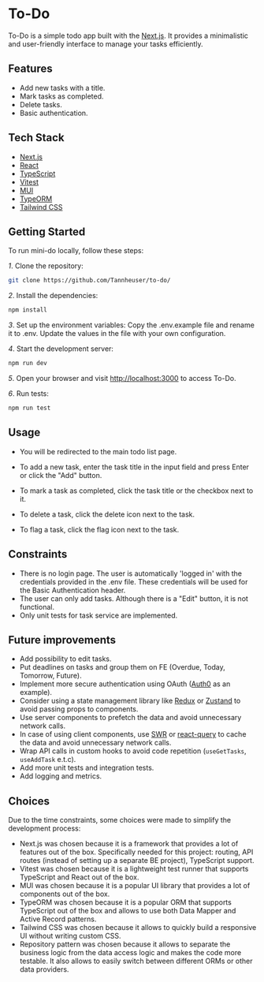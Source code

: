 # To-Do

To-Do is a simple todo app built with the [Next.js](https://nextjs.org/). It provides a minimalistic and user-friendly interface to manage your tasks efficiently.

## Features

- Add new tasks with a title.
- Mark tasks as completed.
- Delete tasks.
- Basic authentication.

## Tech Stack

- [Next.js](https://nextjs.org/)
- [React](https://reactjs.org/)
- [TypeScript](https://www.typescriptlang.org/)
- [Vitest](https://vitest.dev/)
- [MUI](https://mui.com/)
- [TypeORM](https://typeorm.io/)
- [Tailwind CSS](https://tailwindcss.com/)

## Getting Started

To run mini-do locally, follow these steps:

*1*. Clone the repository:

```bash
git clone https://github.com/Tannheuser/to-do/
```

*2*. Install the dependencies:

```bash
npm install
```

*3*. Set up the environment variables:
Copy the .env.example file and rename it to .env. Update the values in the file with your own configuration.

*4*. Start the development server:

```bash
npm run dev
```

*5*. Open your browser and visit <http://localhost:3000> to access To-Do.

*6*. Run tests:

```bash
npm run test
```

## Usage

- You will be redirected to the main todo list page.

- To add a new task, enter the task title in the input field and press Enter or click the "Add" button.
- To mark a task as completed, click the task title or the checkbox next to it.

- To delete a task, click the delete icon next to the task.
- To flag a task, click the flag icon next to the task.

## Constraints

- There is no login page. The user is automatically 'logged in' with the credentials provided in the .env file. These credentials will be used for the Basic Authentication header.
- The user can only add tasks. Although there is a "Edit" button, it is not functional.
- Only unit tests for task service are implemented.

## Future improvements

- Add possibility to edit tasks.
- Put deadlines on tasks and group them on FE (Overdue, Today, Tomorrow, Future).
- Implement more secure authentication using OAuth ([Auth0](https://auth0.com) as an example).
- Consider using a state management library like [Redux](https://redux.js.org/) or [Zustand](https://github.com/pmndrs/zustand) to avoid passing props to components.
- Use server components to prefetch the data and avoid unnecessary network calls.
- In case of using client components, use [SWR](https://swr.vercel.app/) or [react-query](https://tanstack.com/query/v3/) to cache the data and avoid unnecessary network calls.
- Wrap API calls in custom hooks to avoid code repetition (`useGetTasks`, `useAddTask` e.t.c).
- Add more unit tests and integration tests.
- Add logging and metrics.

## Choices

Due to the time constraints, some choices were made to simplify the development process:

- Next.js was chosen because it is a framework that provides a lot of features out of the box. Specifically needed for this project: routing, API routes (instead of setting up a separate BE project), TypeScript support.
- Vitest was chosen because it is a lightweight test runner that supports TypeScript and React out of the box.
- MUI was chosen because it is a popular UI library that provides a lot of components out of the box.
- TypeORM was chosen because it is a popular ORM that supports TypeScript out of the box and allows to use both Data Mapper and Active Record patterns.
- Tailwind CSS was chosen because it allows to quickly build a responsive UI without writing custom CSS.
- Repository pattern was chosen because it allows to separate the business logic from the data access logic and makes the code more testable. It also allows to easily switch between different ORMs or other data providers.
